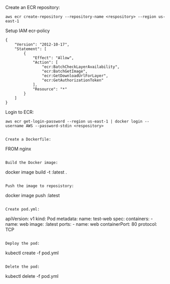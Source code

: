 Create an ECR repository:
```
aws ecr create-repository --repository-name <respository> --region us-east-1
```

Setup IAM
ecr-policy
```
{
    "Version": "2012-10-17",
    "Statement": [
        {
            "Effect": "Allow",
            "Action": [
                "ecr:BatchCheckLayerAvailability",
                "ecr:BatchGetImage",
                "ecr:GetDownloadUrlForLayer",
                "ecr:GetAuthorizationToken"
            ],
            "Resource": "*"
        }
    ]
}
```

Login to ECR:
```
aws ecr get-login-password --region us-east-1 | docker login --username AWS --password-stdin <respository>


Create a Dockerfile:
```
FROM nginx
```

Build the Docker image:
```
docker image build -t <respository>:latest .
```

Push the image to reposistory:
```
docker image push <respository>:latest
```

Create pod.yml:
```
apiVersion: v1
kind: Pod
metadata:
  name: test-web
spec:
  containers:
    - name: web
      image: <respository>:latest
      ports:
        - name: web
          containerPort: 80
          protocol: TCP
```

Deploy the pod:
```
kubectl create -f pod.yml
```

Delete the pod:
```
kubectl delete -f pod.yml
```